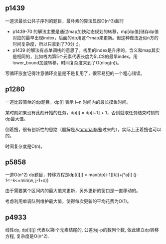 ## p1439
一道求最长公共子序列的题目，最朴素的算法显然O(n^3)超时
- p1439-70 的解法主要是通过map加快动态规划的转移，mp[dp值]储存dp值对应的最早出现index，后面的dp用这个map来更新。但这种做法近似n方的时间复杂度，所以只拿到了70分 ;)。
- p1439 的解法有点单调栈的意思了，栈里的index是升序的，含义和map其实是相同的，比如栈内第5个元素代表长度为5LCS的最早index。用lower_bound加速转移，时间复杂度来到了O(nlog(n))。

写循环嵌套记得注意循环变量是不是复用了，很容易犯的一个粗心错误。

## p1280
一道比较简单的dp题目，dp[i] 表示 i~n 时间内的最长摸鱼时间。

某时刻如果没有此刻开始的任务，dp[i] = dp[i+1] + 1，否则就取任务结束时刻的dp最大值。

倒着搜，很有创新性的思路（题解是从[tutorial](https://www.luogu.com.cn/problem/solution/P1280)借鉴过来的），实际上正着搜也可以的。

时间复杂度是O(n)。

## p5858
一道O(n^2) dp题目，转移方程是dp[i][j] = max(dp[i-1][k])+j*a[i] (j-1<=k<=min(w, j-1+s))

由于需要某个区间内的最大值来更新，另外更新的窗口是一直移动的。

考虑利用单调队列维护最大值，使得每次更新的平均花费为O(1)。

## p4933
线性dp, dp[i][j] 代表以第i个元素结尾的, 公差为j-p的数列个数, 依此建立dp转移方程, 复杂度是O(n^2).
